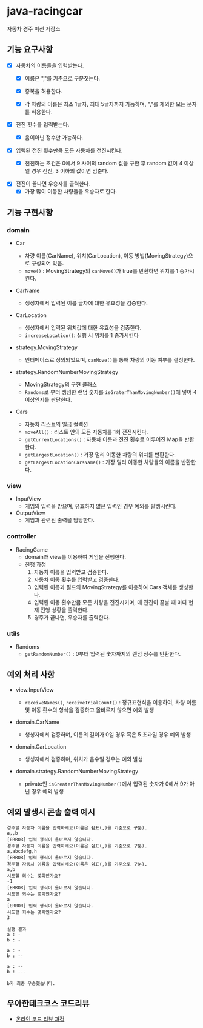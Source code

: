 # java-racingcar

자동차 경주 미션 저장소

## 기능 요구사항

-[x] 자동차의 이름들을 입력받는다.
    -[x] 이름은 ","를 기준으로 구분짓는다.
    -[x] 중복을 허용한다.
    -[x] 각 차량의 이름은 최소 1글자, 최대 5글자까지 가능하며, ","를 제외한 모든 문자를 허용한다.


-[x] 전진 횟수를 입력받는다.
    -[x] 음이아닌 정수만 가능하다.


-[x] 입력된 전진 횟수만큼 모든 자동차를 전진시킨다.
    -[x] 전진하는 조건은 0에서 9 사이의 random 값을 구한 후 random 값이 4 이상일 경우 전진, 3 이하의 값이면 멈춘다.


-[x] 전진이 끝나면 우승자를 출력한다.
    -[x] 가장 많이 이동한 차량들을 우승자로 한다.

## 기능 구현사항

### domain

- Car
    - 차량 이름(CarName), 위치(CarLocation), 이동 방법(MovingStrategy)으로 구성되어 있음.
    - `move()` : MovingStrategy의 `canMove()`가 true를 반환하면 위치를 1 증가시킨다.


- CarName
    - 생성자에서 입력된 이름 글자에 대한 유효성을 검증한다.


- CarLocation
    - 생성자에서 입력된 위치값에 대한 유효성을 검증한다.
    - `increaseLocation()`: 실행 시 위치를 1 증가시킨다


- strategy.MovingStrategy
    - 인터페이스로 정의되었으며, `canMove()`를 통해 차량의 이동 여부를 결정한다.


- strategy.RandomNumberMovingStrategy
    - MovingStrategy의 구현 클래스
    - `Randoms`로 부터 생성한 랜덤 숫자를 `isGraterThanMovingNumber()`에 넣어 4 이상인지를 판단한다.


- Cars
    - 자동차 리스트의 일급 컬렉션
    - `moveAll()` : 리스트 안의 모든 자동차를 1회 전진시킨다.
    - `getCurrentLocations()` : 자동차 이름과 전진 횟수로 이루어진 Map을 반환한다.
    - `getLargestLocation()` : 가장 멀리 이동한 차량의 위치를 반환한다.
    - `getLargestLocationCarsName()` : 가장 멀리 이동한 차량들의 이름을 반환한다.

### view

- InputView
    - 게임의 입력을 받으며, 유효하지 않은 입력인 경우 예외를 발생시킨다.
- OutputView
    - 게임과 관련된 출력을 담당한다.

### controller

- RacingGame
    - domain과 view를 이용하여 게임을 진행한다.
    - 진행 과정
        1. 자동차 이름을 입력받고 검증한다.
        2. 자동차 이동 횟수를 입력받고 검증한다.
        3. 입력된 이름과 필드의 MovingStrategy를 이용하여 Cars 객체를 생성한다.
        4. 입력된 이동 횟수만큼 모든 차량을 전진시키며, 매 전진이 끝날 때 마다 현재 진행 상황을 출력한다.
        5. 경주가 끝나면, 우승자를 출력한다.

### utils

- Randoms
    - `getRandomNumber()` : 0부터 입력된 숫자까지의 랜덤 정수를 반환한다.

## 예외 처리 사항

- view.InputView
    - `receiveNames()`, `receiveTrialCount()` : 정규표현식을 이용하여, 차량 이름 및 이동 횟수의 형식을 검증하고 올바르지 않으면 예외 발생


- domain.CarName
    - 생성자에서 검증하며, 이름의 길이가 0일 경우 혹은 5 초과일 경우 예외 발생


- domain.CarLocation
    - 생성자에서 검증하며, 위치가 음수일 경우는 예외 발생


- domain.strategy.RandomNumberMovingStrategy
    - private인 `isGreaterThanMovingNumber()`에서 입력된 숫자가 0에서 9가 아닌 경우 예외 발생

## 예외 발생시 콘솔 출력 예시

    경주할 자동차 이름을 입력하세요(이름은 쉼표(,)를 기준으로 구분).
    a,,b
    [ERROR] 입력 형식이 올바르지 않습니다.
    경주할 자동차 이름을 입력하세요(이름은 쉼표(,)를 기준으로 구분).
    a,abcdefg,h
    [ERROR] 입력 형식이 올바르지 않습니다.
    경주할 자동차 이름을 입력하세요(이름은 쉼표(,)를 기준으로 구분).
    a,b
    시도할 회수는 몇회인가요?
    -1
    [ERROR] 입력 형식이 올바르지 않습니다.
    시도할 회수는 몇회인가요?
    a
    [ERROR] 입력 형식이 올바르지 않습니다.
    시도할 회수는 몇회인가요?
    3
    
    실행 결과
    a : -
    b : -
    
    a : -
    b : --
    
    a : --
    b : ---
    
    b가 최종 우승했습니다.

## 우아한테크코스 코드리뷰

- [온라인 코드 리뷰 과정](https://github.com/woowacourse/woowacourse-docs/blob/master/maincourse/README.md)
